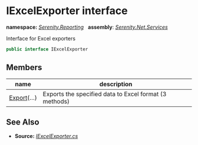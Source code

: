 # IExcelExporter interface
**namespace:** *[Serenity.Reporting](../README.md#serenity.reporting-namespace)*   **assembly**: *[Serenity.Net.Services](../README.md)*

Interface for Excel exporters

```csharp
public interface IExcelExporter
```

## Members

| name | description |
| --- | --- |
| [Export](IExcelExporter/Export.md)(…) | Exports the specified data to Excel format (3 methods) |

## See Also

* **Source:** *[IExcelExporter.cs](https://github.com/serenity-is/Serenity/blob/master/src/Serenity.Net.Services/Reporting/DataReport/IExcelExporter.cs)*